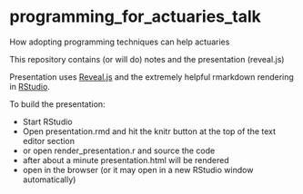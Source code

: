 # programming_for_actuaries_talk
How adopting programming techniques can help actuaries 

This repository contains (or will do) notes and the presentation (reveal.js)

Presentation uses [Reveal.js](https://revealjs.com) and the extremely helpful rmarkdown rendering in [RStudio](https://github.com/rstudio/revealjs).

To build the presentation:
* Start RStudio
* Open presentation.rmd and hit the knitr button at the top of the text editor section
* or open render_presentation.r and source the code
* after about a minute presentation.html will be rendered
* open in the browser (or it may open in a new RStudio window automatically)
